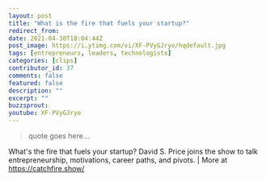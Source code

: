 ```yaml
---
layout: post
title: "What is the fire that fuels your startup?"
redirect_from:
date: 2021-04-30T18:04:44Z
post_image: https://i.ytimg.com/vi/XF-PVyGJryo/hqdefault.jpg
tags: [entrepreneurs, leaders, technologists]
categories: [clips]
contributor_id: 37
comments: false
featured: false
description: ""
excerpt: ""
buzzsprout: 
youtube: XF-PVyGJryo
---
```

<blockquote>
quote goes here...
</blockquote>

What's the fire that fuels your startup? David S. Price joins the show to talk entrepreneurship, motivations, career paths, and pivots. | More at https://catchfire.show/
